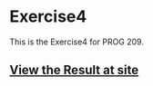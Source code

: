 Exercise4
========================

This is the Exercise4 for PROG 209.


## [View the Result at site](https://adamlcy.github.io/Exercise4/)